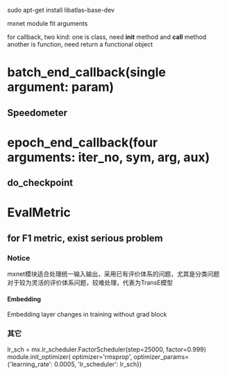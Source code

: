 sudo apt-get install libatlas-base-dev

mxnet module fit arguments

for callback,
two kind:
    one is class, need __init__ method and __call__ method
    another is function, need return a functional object

# batch_end_callback(single argument: param)
## Speedometer

# epoch_end_callback(four arguments: iter_no, sym, arg, aux)
## do_checkpoint

# EvalMetric
## for F1 metric, exist serious problem



### Notice
mxnet模块适合处理统一输入输出，采用已有评价体系的问题，尤其是分类问题
对于较为灵活的评价体系问题，较难处理，代表为TransE模型

#### Embedding
Embedding layer changes in training without grad block



### 其它
lr_sch = mx.lr_scheduler.FactorScheduler(step=25000, factor=0.999)
    module.init_optimizer(
optimizer='rmsprop', optimizer_params={'learning_rate': 0.0005, 'lr_scheduler': lr_sch})